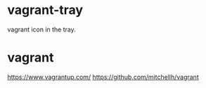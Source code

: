 # vagrant-tray
vagrant icon in the tray.

# vagrant
https://www.vagrantup.com/
https://github.com/mitchellh/vagrant
